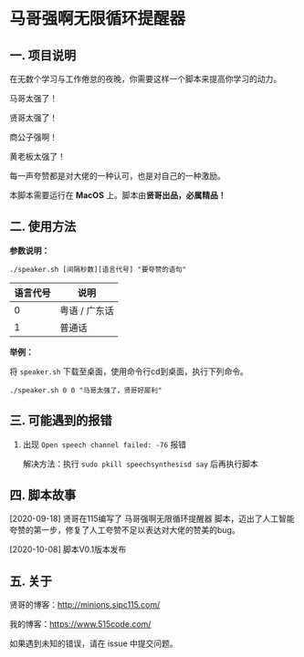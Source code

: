 # 马哥强啊无限循环提醒器

## 一. 项目说明

在无数个学习与工作倦怠的夜晚，你需要这样一个脚本来提高你学习的动力。

马哥太强了！

贤哥太强了！

商公子强啊！

黄老板太强了！

每一声夸赞都是对大佬的一种认可，也是对自己的一种激励。

本脚本需要运行在 **MacOS** 上。脚本由**贤哥出品，必属精品！**

## 二. 使用方法

**参数说明：**

~~~
./speaker.sh [间隔秒数][语言代号] "要夸赞的语句"
~~~

| 语言代号 | 说明          |
| -------- | ------------- |
| 0        | 粤语 / 广东话 |
| 1        | 普通话        |

**举例：**

将 `speaker.sh` 下载至桌面，使用命令行cd到桌面，执行下列命令。

~~~shell
./speaker.sh 0 0 "马哥太强了，贤哥好犀利"
~~~

## 三. 可能遇到的报错

1. 出现 `Open speech channel failed: -76` 报错

   解决方法：执行 `sudo pkill speechsynthesisd say` 后再执行脚本

## 四. 脚本故事

[2020-09-18] 贤哥在115编写了 马哥强啊无限循环提醒器 脚本，迈出了人工智能夸赞的第一步，修复了人工夸赞不足以表达对大佬的赞美的bug。

[2020-10-08] 脚本V0.1版本发布

## 五. 关于

贤哥的博客：http://minions.sipc115.com/

我的博客：https://www.515code.com/

如果遇到未知的错误，请在 issue 中提交问题。